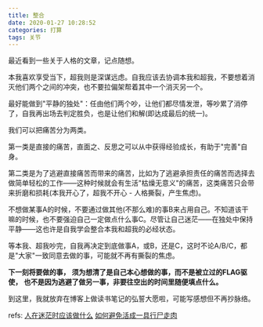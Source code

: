 ```yaml
---
title: 整合
date: 2020-01-27 10:28:52
categories: 打算
tags: 关节
---
```


最近看到一些关于人格的文章，记点随想。
<!--more-->
本我喜欢享受当下，超我则是深谋远虑。自我应该去协调本我和超我，不要想着消灭他们两个之间的冲突，也不要拉偏架帮着其中一个消灭另一个。

最好能做到"平静的独处"：任由他们两个吵，让他们都尽情发泄，等吵累了消停了，自我再出场去判定胜负，也是让他们和解(即达成最后的统一)。

我们可以把痛苦分为两类。

第一类是直接的痛苦，直面之、反思之可以从中获得经验成长，有助于"完善"自身。

第二类是为了逃避直接痛苦而带来的痛苦，比如为了逃避承担责任的痛苦而选择去做简单轻松的工作——这种时候就会有生活"枯燥无意义"的痛苦，这类痛苦只会带来折磨和损耗(本我开心了，超我不开心 - 人格撕裂，产生焦虑)。

不想做某事A的时候，不要通过做其他(不那么难)的事B来占用自己。不知道该干嘛的时候，也不要强迫自己一定做点什么事C。尽管让自己迷茫——在独处中保持平静——这也许是自我学会整合本我和超我的必经状态。

等本我、超我吵完，自我再决定到底做事A，或B，还是C，这时不论A/B/C，都是"大家"一致同意去做的事，可能就不再有撕裂的焦虑。

__下一刻将要做的事，__
__须为想清了是自己本心想做的事，而不是被立过的FLAG驱使，__
__也不是因为逃避了做另一事，非要往空出的时间里随便填点什么。__

到这里，我就放弃在博客上做读书笔记的弘誓大愿啦，可能写感想但不再抄脉络。

refs:
[人在迷茫时应该做什么](https://www.zhihu.com/question/22321313/answer/152790162)
[如何避免活成一具行尸走肉](https://mp.weixin.qq.com/s/-K-f6oi0MmHTQuKWKfn7Tw)
